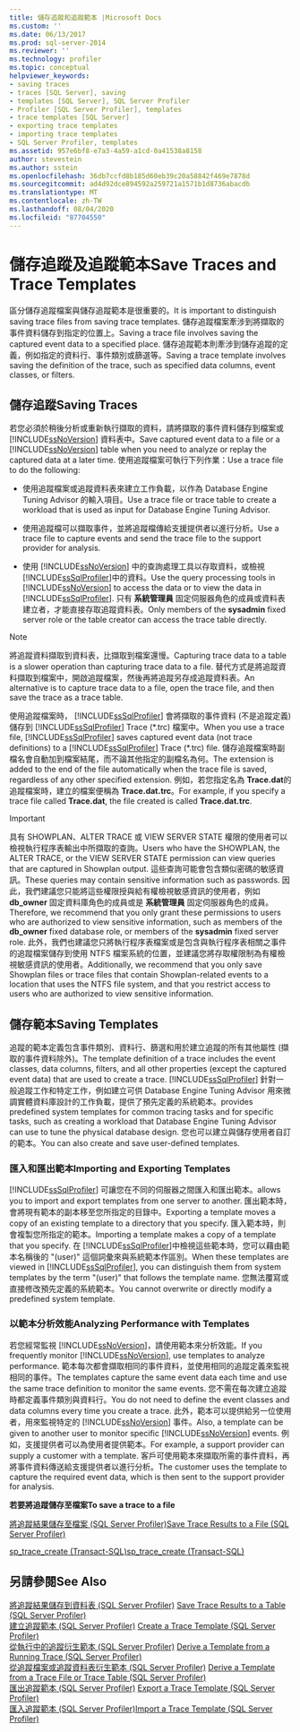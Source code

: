```yaml
---
title: 儲存追蹤和追蹤範本 |Microsoft Docs
ms.custom: ''
ms.date: 06/13/2017
ms.prod: sql-server-2014
ms.reviewer: ''
ms.technology: profiler
ms.topic: conceptual
helpviewer_keywords:
- saving traces
- traces [SQL Server], saving
- templates [SQL Server], SQL Server Profiler
- Profiler [SQL Server Profiler], templates
- trace templates [SQL Server]
- exporting trace templates
- importing trace templates
- SQL Server Profiler, templates
ms.assetid: 957e6bf8-e7a3-4a59-a1cd-0a41538a8158
author: stevestein
ms.author: sstein
ms.openlocfilehash: 36db7ccfd8b185d60eb39c20a58842f469e7878d
ms.sourcegitcommit: ad4d92dce894592a259721a1571b1d8736abacdb
ms.translationtype: MT
ms.contentlocale: zh-TW
ms.lasthandoff: 08/04/2020
ms.locfileid: "87704550"
---
```

# <a name="save-traces-and-trace-templates"></a><span data-ttu-id="25a27-102">儲存追蹤及追蹤範本</span><span class="sxs-lookup"><span data-stu-id="25a27-102">Save Traces and Trace Templates</span></span>
  <span data-ttu-id="25a27-103">區分儲存追蹤檔案與儲存追蹤範本是很重要的。</span><span class="sxs-lookup"><span data-stu-id="25a27-103">It is important to distinguish saving trace files from saving trace templates.</span></span> <span data-ttu-id="25a27-104">儲存追蹤檔案牽涉到將擷取的事件資料儲存到指定的位置上。</span><span class="sxs-lookup"><span data-stu-id="25a27-104">Saving a trace file involves saving the captured event data to a specified place.</span></span> <span data-ttu-id="25a27-105">儲存追蹤範本則牽涉到儲存追蹤的定義，例如指定的資料行、事件類別或篩選等。</span><span class="sxs-lookup"><span data-stu-id="25a27-105">Saving a trace template involves saving the definition of the trace, such as specified data columns, event classes, or filters.</span></span>  
  
## <a name="saving-traces"></a><span data-ttu-id="25a27-106">儲存追蹤</span><span class="sxs-lookup"><span data-stu-id="25a27-106">Saving Traces</span></span>  
 <span data-ttu-id="25a27-107">若您必須於稍後分析或重新執行擷取的資料，請將擷取的事件資料儲存到檔案或 [!INCLUDE[ssNoVersion](../../includes/ssnoversion-md.md)] 資料表中。</span><span class="sxs-lookup"><span data-stu-id="25a27-107">Save captured event data to a file or a [!INCLUDE[ssNoVersion](../../includes/ssnoversion-md.md)] table when you need to analyze or replay the captured data at a later time.</span></span> <span data-ttu-id="25a27-108">使用追蹤檔案可執行下列作業：</span><span class="sxs-lookup"><span data-stu-id="25a27-108">Use a trace file to do the following:</span></span>  
  
-   <span data-ttu-id="25a27-109">使用追蹤檔案或追蹤資料表來建立工作負載，以作為 Database Engine Tuning Advisor 的輸入項目。</span><span class="sxs-lookup"><span data-stu-id="25a27-109">Use a trace file or trace table to create a workload that is used as input for Database Engine Tuning Advisor.</span></span>  
  
-   <span data-ttu-id="25a27-110">使用追蹤檔可以擷取事件，並將追蹤檔傳給支援提供者以進行分析。</span><span class="sxs-lookup"><span data-stu-id="25a27-110">Use a trace file to capture events and send the trace file to the support provider for analysis.</span></span>  
  
-   <span data-ttu-id="25a27-111">使用 [!INCLUDE[ssNoVersion](../../includes/ssnoversion-md.md)] 中的查詢處理工具以存取資料，或檢視 [!INCLUDE[ssSqlProfiler](../../includes/sssqlprofiler-md.md)]中的資料。</span><span class="sxs-lookup"><span data-stu-id="25a27-111">Use the query processing tools in [!INCLUDE[ssNoVersion](../../includes/ssnoversion-md.md)] to access the data or to view the data in [!INCLUDE[ssSqlProfiler](../../includes/sssqlprofiler-md.md)].</span></span> <span data-ttu-id="25a27-112">只有 **系統管理員** 固定伺服器角色的成員或資料表建立者，才能直接存取追蹤資料表。</span><span class="sxs-lookup"><span data-stu-id="25a27-112">Only members of the **sysadmin** fixed server role or the table creator can access the trace table directly.</span></span>  
  
> [!NOTE]  
>  <span data-ttu-id="25a27-113">將追蹤資料擷取到資料表，比擷取到檔案還慢。</span><span class="sxs-lookup"><span data-stu-id="25a27-113">Capturing trace data to a table is a slower operation than capturing trace data to a file.</span></span> <span data-ttu-id="25a27-114">替代方式是將追蹤資料擷取到檔案中，開啟追蹤檔案，然後再將追蹤另存成追蹤資料表。</span><span class="sxs-lookup"><span data-stu-id="25a27-114">An alternative is to capture trace data to a file, open the trace file, and then save the trace as a trace table.</span></span>  
  
 <span data-ttu-id="25a27-115">使用追蹤檔案時， [!INCLUDE[ssSqlProfiler](../../includes/sssqlprofiler-md.md)] 會將擷取的事件資料 (不是追蹤定義) 儲存到 [!INCLUDE[ssSqlProfiler](../../includes/sssqlprofiler-md.md)] Trace (\*.trc) 檔案中。</span><span class="sxs-lookup"><span data-stu-id="25a27-115">When you use a trace file, [!INCLUDE[ssSqlProfiler](../../includes/sssqlprofiler-md.md)] saves captured event data (not trace definitions) to a [!INCLUDE[ssSqlProfiler](../../includes/sssqlprofiler-md.md)] Trace (\*.trc) file.</span></span> <span data-ttu-id="25a27-116">儲存追蹤檔案時副檔名會自動加到檔案結尾，而不論其他指定的副檔名為何。</span><span class="sxs-lookup"><span data-stu-id="25a27-116">The extension is added to the end of the file automatically when the trace file is saved, regardless of any other specified extension.</span></span> <span data-ttu-id="25a27-117">例如，若您指定名為 **Trace.dat**的追蹤檔案時，建立的檔案便稱為 **Trace.dat.trc**。</span><span class="sxs-lookup"><span data-stu-id="25a27-117">For example, if you specify a trace file called **Trace.dat**, the file created is called **Trace.dat.trc**.</span></span>  
  
> [!IMPORTANT]  
>  <span data-ttu-id="25a27-118">具有 SHOWPLAN、ALTER TRACE 或 VIEW SERVER STATE 權限的使用者可以檢視執行程序表輸出中所擷取的查詢。</span><span class="sxs-lookup"><span data-stu-id="25a27-118">Users who have the SHOWPLAN, the ALTER TRACE, or the VIEW SERVER STATE permission can view queries that are captured in Showplan output.</span></span> <span data-ttu-id="25a27-119">這些查詢可能會包含類似密碼的敏感資訊。</span><span class="sxs-lookup"><span data-stu-id="25a27-119">These queries may contain sensitive information such as passwords.</span></span> <span data-ttu-id="25a27-120">因此，我們建議您只能將這些權限授與給有權檢視敏感資訊的使用者，例如 **db_owner** 固定資料庫角色的成員或是 **系統管理員** 固定伺服器角色的成員。</span><span class="sxs-lookup"><span data-stu-id="25a27-120">Therefore, we recommend that you only grant these permissions to users who are authorized to view sensitive information, such as members of the **db_owner** fixed database role, or members of the **sysadmin** fixed server role.</span></span> <span data-ttu-id="25a27-121">此外，我們也建議您只將執行程序表檔案或是包含與執行程序表相關之事件的追蹤檔案儲存到使用 NTFS 檔案系統的位置，並建議您將存取權限制為有權檢視敏感資訊的使用者。</span><span class="sxs-lookup"><span data-stu-id="25a27-121">Additionally, we recommend that you only save Showplan files or trace files that contain Showplan-related events to a location that uses the NTFS file system, and that you restrict access to users who are authorized to view sensitive information.</span></span>  
  
## <a name="saving-templates"></a><span data-ttu-id="25a27-122">儲存範本</span><span class="sxs-lookup"><span data-stu-id="25a27-122">Saving Templates</span></span>  
 <span data-ttu-id="25a27-123">追蹤的範本定義包含事件類別、資料行、篩選和用於建立追蹤的所有其他屬性 (擷取的事件資料除外)。</span><span class="sxs-lookup"><span data-stu-id="25a27-123">The template definition of a trace includes the event classes, data columns, filters, and all other properties (except the captured event data) that are used to create a trace.</span></span> [!INCLUDE[ssSqlProfiler](../../includes/sssqlprofiler-md.md)] <span data-ttu-id="25a27-124">針對一般追蹤工作和特定工作，例如建立可供 Database Engine Tuning Advisor 用來微調實體資料庫設計的工作負載，提供了預先定義的系統範本。</span><span class="sxs-lookup"><span data-stu-id="25a27-124">provides predefined system templates for common tracing tasks and for specific tasks, such as creating a workload that Database Engine Tuning Advisor can use to tune the physical database design.</span></span> <span data-ttu-id="25a27-125">您也可以建立與儲存使用者自訂的範本。</span><span class="sxs-lookup"><span data-stu-id="25a27-125">You can also create and save user-defined templates.</span></span>  
  
### <a name="importing-and-exporting-templates"></a><span data-ttu-id="25a27-126">匯入和匯出範本</span><span class="sxs-lookup"><span data-stu-id="25a27-126">Importing and Exporting Templates</span></span>  
 [!INCLUDE[ssSqlProfiler](../../includes/sssqlprofiler-md.md)] <span data-ttu-id="25a27-127">可讓您在不同的伺服器之間匯入和匯出範本。</span><span class="sxs-lookup"><span data-stu-id="25a27-127">allows you to import and export templates from one server to another.</span></span> <span data-ttu-id="25a27-128">匯出範本時，會將現有範本的副本移至您所指定的目錄中。</span><span class="sxs-lookup"><span data-stu-id="25a27-128">Exporting a template moves a copy of an existing template to a directory that you specify.</span></span> <span data-ttu-id="25a27-129">匯入範本時，則會複製您所指定的範本。</span><span class="sxs-lookup"><span data-stu-id="25a27-129">Importing a template makes a copy of a template that you specify.</span></span> <span data-ttu-id="25a27-130">在 [!INCLUDE[ssSqlProfiler](../../includes/sssqlprofiler-md.md)]中檢視這些範本時，您可以藉由範本名稱後的 "(user)" 這個詞彙來與系統範本作區別。</span><span class="sxs-lookup"><span data-stu-id="25a27-130">When these templates are viewed in [!INCLUDE[ssSqlProfiler](../../includes/sssqlprofiler-md.md)], you can distinguish them from system templates by the term "(user)" that follows the template name.</span></span> <span data-ttu-id="25a27-131">您無法覆寫或直接修改預先定義的系統範本。</span><span class="sxs-lookup"><span data-stu-id="25a27-131">You cannot overwrite or directly modify a predefined system template.</span></span>  
  
### <a name="analyzing-performance-with-templates"></a><span data-ttu-id="25a27-132">以範本分析效能</span><span class="sxs-lookup"><span data-stu-id="25a27-132">Analyzing Performance with Templates</span></span>  
 <span data-ttu-id="25a27-133">若您經常監視 [!INCLUDE[ssNoVersion](../../includes/ssnoversion-md.md)]，請使用範本來分析效能。</span><span class="sxs-lookup"><span data-stu-id="25a27-133">If you frequently monitor [!INCLUDE[ssNoVersion](../../includes/ssnoversion-md.md)], use templates to analyze performance.</span></span> <span data-ttu-id="25a27-134">範本每次都會擷取相同的事件資料，並使用相同的追蹤定義來監視相同的事件。</span><span class="sxs-lookup"><span data-stu-id="25a27-134">The templates capture the same event data each time and use the same trace definition to monitor the same events.</span></span> <span data-ttu-id="25a27-135">您不需在每次建立追蹤時都定義事件類別與資料行。</span><span class="sxs-lookup"><span data-stu-id="25a27-135">You do not need to define the event classes and data columns every time you create a trace.</span></span> <span data-ttu-id="25a27-136">此外，範本可以提供給另一位使用者，用來監視特定的 [!INCLUDE[ssNoVersion](../../includes/ssnoversion-md.md)] 事件。</span><span class="sxs-lookup"><span data-stu-id="25a27-136">Also, a template can be given to another user to monitor specific [!INCLUDE[ssNoVersion](../../includes/ssnoversion-md.md)] events.</span></span> <span data-ttu-id="25a27-137">例如，支援提供者可以為使用者提供範本。</span><span class="sxs-lookup"><span data-stu-id="25a27-137">For example, a support provider can supply a customer with a template.</span></span> <span data-ttu-id="25a27-138">客戶可使用範本來擷取所需的事件資料，再將事件資料傳送給支援提供者以進行分析。</span><span class="sxs-lookup"><span data-stu-id="25a27-138">The customer uses the template to capture the required event data, which is then sent to the support provider for analysis.</span></span>  
  
 <span data-ttu-id="25a27-139">**若要將追蹤儲存至檔案**</span><span class="sxs-lookup"><span data-stu-id="25a27-139">**To save a trace to a file**</span></span>  
  
 [<span data-ttu-id="25a27-140">將追蹤結果儲存至檔案 &#40;SQL Server Profiler&#41;</span><span class="sxs-lookup"><span data-stu-id="25a27-140">Save Trace Results to a File &#40;SQL Server Profiler&#41;</span></span>](save-trace-results-to-a-file-sql-server-profiler.md)  
  
 [<span data-ttu-id="25a27-141">sp_trace_create &#40;Transact-SQL&#41;</span><span class="sxs-lookup"><span data-stu-id="25a27-141">sp_trace_create &#40;Transact-SQL&#41;</span></span>](/sql/relational-databases/system-stored-procedures/sp-trace-create-transact-sql)  
  
## <a name="see-also"></a><span data-ttu-id="25a27-142">另請參閱</span><span class="sxs-lookup"><span data-stu-id="25a27-142">See Also</span></span>  
 <span data-ttu-id="25a27-143">[將追蹤結果儲存到資料表 &#40;SQL Server Profiler&#41;](save-trace-results-to-a-table-sql-server-profiler.md) </span><span class="sxs-lookup"><span data-stu-id="25a27-143">[Save Trace Results to a Table &#40;SQL Server Profiler&#41;](save-trace-results-to-a-table-sql-server-profiler.md) </span></span>  
 <span data-ttu-id="25a27-144">[建立追蹤範本 &#40;SQL Server Profiler&#41;](create-a-trace-template-sql-server-profiler.md) </span><span class="sxs-lookup"><span data-stu-id="25a27-144">[Create a Trace Template &#40;SQL Server Profiler&#41;](create-a-trace-template-sql-server-profiler.md) </span></span>  
 <span data-ttu-id="25a27-145">[從執行中的追蹤衍生範本 &#40;SQL Server Profiler&#41;](derive-a-template-from-a-running-trace-sql-server-profiler.md) </span><span class="sxs-lookup"><span data-stu-id="25a27-145">[Derive a Template from a Running Trace &#40;SQL Server Profiler&#41;](derive-a-template-from-a-running-trace-sql-server-profiler.md) </span></span>  
 <span data-ttu-id="25a27-146">[從追蹤檔案或追蹤資料表衍生範本 &#40;SQL Server Profiler&#41;](derive-a-template-from-a-trace-file-or-trace-table-sql-server-profiler.md) </span><span class="sxs-lookup"><span data-stu-id="25a27-146">[Derive a Template from a Trace File or Trace Table &#40;SQL Server Profiler&#41;](derive-a-template-from-a-trace-file-or-trace-table-sql-server-profiler.md) </span></span>  
 <span data-ttu-id="25a27-147">[匯出追蹤範本 &#40;SQL Server Profiler&#41;](export-a-trace-template-sql-server-profiler.md) </span><span class="sxs-lookup"><span data-stu-id="25a27-147">[Export a Trace Template &#40;SQL Server Profiler&#41;](export-a-trace-template-sql-server-profiler.md) </span></span>  
 [<span data-ttu-id="25a27-148">匯入追蹤範本 &#40;SQL Server Profiler&#41;</span><span class="sxs-lookup"><span data-stu-id="25a27-148">Import a Trace Template &#40;SQL Server Profiler&#41;</span></span>](import-a-trace-template-sql-server-profiler.md)  
  
  
